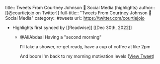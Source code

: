 title:: Tweets From Courtney Johnson 📣 Social Media (highlights)
author:: [[@courtiejojo on Twitter]]
full-title:: "Tweets From Courtney Johnson 📣 Social Media"
category:: #tweets
url:: https://twitter.com/courtiejojo

- Highlights first synced by [[Readwise]] [[Dec 30th, 2022]]
	- @AliAbdaal Having a "second morning"
	  
	  I'll take a shower, re-get ready, have a cup of coffee at like 2pm
	  
	  And boom I'm back to my morning motivation levels ([View Tweet](https://twitter.com/courtiejojo/status/1608483692963581952))